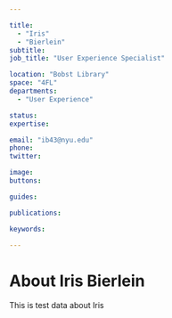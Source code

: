 ```yaml
---

title:
  - "Iris"
  - "Bierlein"
subtitle: 
job_title: "User Experience Specialist"

location: "Bobst Library"
space: "4FL"
departments:
  - "User Experience"

status: 
expertise:

email: "ib43@nyu.edu"
phone: 
twitter: 

image: 
buttons:

guides:

publications:

keywords:

---
```


# About Iris Bierlein

This is test data about Iris

